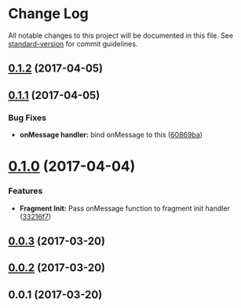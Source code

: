 # Change Log

All notable changes to this project will be documented in this file. See [standard-version](https://github.com/conventional-changelog/standard-version) for commit guidelines.

<a name="0.1.2"></a>
## [0.1.2](https://github.com/Workpop/augmented-datastore/compare/v0.1.1...v0.1.2) (2017-04-05)



<a name="0.1.1"></a>
## [0.1.1](https://github.com/Workpop/augmented-datastore/compare/v0.1.0...v0.1.1) (2017-04-05)


### Bug Fixes

* **onMessage handler:** bind onMessage to this ([60869ba](https://github.com/Workpop/augmented-datastore/commit/60869ba))



<a name="0.1.0"></a>
# [0.1.0](https://github.com/Workpop/augmented-datastore/compare/v0.0.3...v0.1.0) (2017-04-04)


### Features

* **Fragment Init:** Pass onMessage function to fragment init handler ([33216f7](https://github.com/Workpop/augmented-datastore/commit/33216f7))



<a name="0.0.3"></a>
## [0.0.3](https://github.com/Workpop/augmented-datastore/compare/v0.0.2...v0.0.3) (2017-03-20)



<a name="0.0.2"></a>
## [0.0.2](https://github.com/Workpop/augmented-datastore/compare/v0.0.1...v0.0.2) (2017-03-20)



<a name="0.0.1"></a>
## 0.0.1 (2017-03-20)
